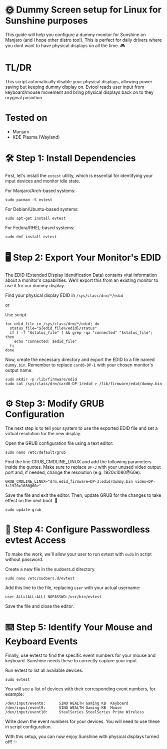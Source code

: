 # 🌞 Dummy Screen setup for Linux for Sunshine purposes

This guide will help you configure a dummy monitor for Sunshine on Manjaro (and i hope other distro too!). This is perfect for daily drivers where you dont want to have physical displays on all the time. 🎮

# TL/DR

This script automatically disable your physical displays, allowing power saving but keeping dummy display on. Evtool reads user input from keyboard/mouse movement and bring physical displays back on to they oryginal posiotion.

# Tested on

- Manjaro
- KDE Plasma (Wayland)

# 🛠️ Step 1: Install Dependencies
First, let's install the `evtest` utility, which is essential for identifying your input devices and monitor idle state.

For Manjaro/Arch-based systems:
```
sudo pacman -S evtest
```

For Debian/Ubuntu-based systems:
```
sudo apt-get install evtest
```
For Fedora/RHEL-based systems:
```
sudo dnf install evtest
```
# 🖥️ Step 2: Export Your Monitor's EDID
The EDID (Extended Display Identification Data) contains vital information about a monitor's capabilities. We'll export this from an existing monitor to use it for our dummy display.

Find your physical display EDID in `/sys/class/drm/*/edid`

or

Use script

```
for edid_file in /sys/class/drm/*/edid; do
  status_file="${edid_file%/edid}/status"
  if [ -f "$status_file" ] && grep -qx "connected" "$status_file"; then
    echo "connected: $edid_file"
  fi
done
```

Now, create the necessary directory and export the EDID to a file named `dummy.bin`. Remember to replace `card0-DP-1` with your chosen monitor's output name.

```
sudo mkdir -p /lib/firmware/edid
sudo cat /sys/class/drm/card0-DP-1/edid > /lib/firmware/edid/dummy.bin   
```

# ⚙️ Step 3: Modify GRUB Configuration

The next step is to tell your system to use the exported EDID file and set a virtual resolution for the new display.

Open the GRUB configuration file using a text editor:

```
sudo nano /etc/default/grub
```
Find the line GRUB_CMDLINE_LINUX and add the following parameters inside the quotes. Make sure to replace `DP-3` with your unused video output port and, if needed, change the resolution (e.g. 1920x1080@60e).

```
GRUB_CMDLINE_LINUX="drm.edid_firmware=DP-3:edid/dummy.bin video=DP-3:1920x1080@60e"
```
Save the file and exit the editor. Then, update GRUB for the changes to take effect on the next boot. 🚀

```
sudo update-grub
```

# 🔐 Step 4: Configure Passwordless evtest Access

To make the work, we'll allow your user to run evtest with `sudo` in script without password.

Create a new file in the sudoers.d directory.

```
sudo nano /etc/sudoers.d/evtest
```
Add this line to the file, replacing `user` with your actual username:

```
user ALL=(ALL:ALL) NOPASSWD:/usr/bin/evtest
```

Save the file and close the editor.

# ⌨️ Step 5: Identify Your Mouse and Keyboard Events
Finally, use evtest to find the specific event numbers for your mouse and keyboard. Sunshine needs these to correctly capture your input.

Run evtest to list all available devices:

```
sudo evtest
```

You will see a list of devices with their corresponding event numbers, for example:

```
/dev/input/event8:      SINO WEALTH Gaming KB  Keyboard
/dev/input/event9:      SINO WEALTH Gaming KB  Mouse
/dev/input/event10:     SteelSeries SteelSeries Prime Wireless
```

Write down the event numbers for your devices. You will need to use these in script configuration.

With this setup, you can now enjoy Sunshine with physical displays turned off! ✨
